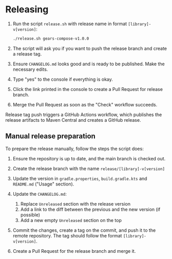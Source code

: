 # Releasing

1. Run the script `release.sh` with release name in format `[library]-v[version]`:
   ```bash
   ./release.sh gears-compose-v1.0.0
   ````

2. The script will ask you if you want to push the release branch and create a release tag.

3. Ensure `CHANGELOG.md` looks good and is ready to be published.
   Make the necessary edits.

4. Type "yes" to the console if everything is okay.

5. Click the link printed in the console to create a Pull Request for release branch.

6. Merge the Pull Request as soon as the "Check" workflow succeeds.

Release tag push triggers a GitHub Actions workflow, which publishes the release artifacts to Maven Central and creates a GitHub release.

## Manual release preparation

To prepare the release manually, follow the steps the script does:

1. Ensure the repository is up to date, and the main branch is checked out.

2. Create the release branch with the name `release/[library]-v[version]`

3. Update the version in `gradle.properties`, `build.gradle.kts` and `README.md` ("Usage" section).

4. Update the `CHANGELOG.md`:
    1. Replace `Unreleased` section with the release version
    2. Add a link to the diff between the previous and the new version (if possible)
    3. Add a new empty `Unreleased` section on the top

5. Commit the changes, create a tag on the commit, and push it to the remote repository.
   The tag should follow the format `[library]-v[version]`.

6. Create a Pull Request for the release branch and merge it.
